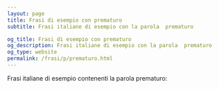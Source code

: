 ```yaml
---
layout: page
title: Frasi di esempio con prematuro 
subtitle: Frasi italiane di esempio con la parola  prematuro

og_title: Frasi di esempio con prematuro 
og_description: Frasi italiane di esempio con la parola  prematuro
og_type: website
permalink: /frasi/p/prematuro.html
---
```


Frasi italiane di esempio contenenti la parola prematuro:


